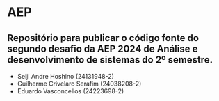 # AEP
Repositório para publicar o código fonte do segundo desafio da AEP 2024 de Análise e desenvolvimento de sistemas do 2º semestre.
---
- Seiji Andre Hoshino (24131948-2)
- Guilherme Crivelaro Serafim (24038208-2) 
- Eduardo Vasconcellos (24223698-2)
